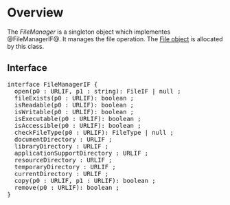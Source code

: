 # Overview
The *FileManager* is a singleton object which implementes @FileManagerIF@.
It manages the file operation.
The [File object](./File.md) is allocated by this class.

## Interface
<pre>
interface FileManagerIF {
  open(p0 : URLIF, p1 : string): FileIF | null ;
  fileExists(p0 : URLIF): boolean ;
  isReadable(p0 : URLIF): boolean ;
  isWritable(p0 : URLIF): boolean ;
  isExecutable(p0 : URLIF): boolean ;
  isAccessible(p0 : URLIF): boolean ;
  checkFileType(p0 : URLIF): FileType | null ;
  documentDirectory : URLIF ;
  libraryDirectory : URLIF ;
  applicationSupportDirectory : URLIF ;
  resourceDirectory : URLIF ;
  temporaryDirectory : URLIF ;
  currentDirectory : URLIF ;
  copy(p0 : URLIF, p1 : URLIF): boolean ;
  remove(p0 : URLIF): boolean ;
}

</pre>

